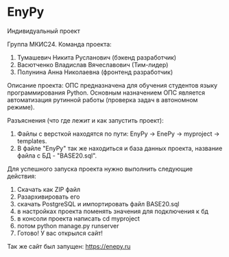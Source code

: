 # EnyPy
Индивидуальный проект

Группа МКИС24. Команда проекта:

1.	Тумашевич Никита Русланович (бэкенд разработчик) 
2.	Васютченко Владислав Вячеславович (Тим-лидер) 
3.	Полунина Анна Николаевна (фронтенд разработчик)

Описание проекта: ОПС предназначена для обучения студентов языку программирования Python. Основным назначением ОПС является автоматизация рутинной работы (проверка задач в автономном режиме).

Разъяснения (что где лежит и как запустить проект):

1.	Файлы с версткой находятся по пути: EnyPy -> EnePy -> myproject -> templates. 
2.	В файле "EnyPy" так же находиться и база данных проекта, название файла с БД - "BASE20.sql".

Для успешного запуска проекта нужно выполнить следующие действия:

1.	Скачать как ZIP файл 
2.	Разархивировать его 
3.	скачать PostgreSQL и импортировать файл BASE20.sql 
4.	в настройках проекта поменять значения для подключения к бд 
5.	в консоли проекта написать cd myproject 
6.	потом python manage.py runserver 
7.	Готово! У вас открылся сайт!

Так же сайт был запущен: https://enepy.ru
